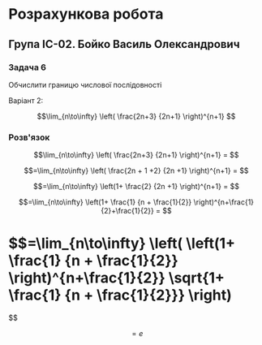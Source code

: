# Розрахункова робота

## Група ІС-02. Бойко Василь Олександрович

### Задача 6

Обчислити границю числової послідовності

Варіант 2:

$$\lim_{n\to\infty} 
\left(
    \frac{2n+3}
    {2n+1}
\right)^{n+1}
$$

### Розв'язок

$$\lim_{n\to\infty} 
\left(
    \frac{2n+3}
    {2n+1}
\right)^{n+1} =
$$

$$=\lim_{n\to\infty} 
\left(
    \frac{2n + 1 +2}
    {2n +1}
\right)^{n+1} =
$$

$$=\lim_{n\to\infty} 
\left(1+
    \frac{2}
    {2n +1}
\right)^{n+1} =
$$

$$=\lim_{n\to\infty} 
\left(1+
    \frac{1}
    {n + \frac{1}{2}}
\right)^{n+\frac{1}{2}+\frac{1}{2}} =
$$

$$=\lim_{n\to\infty} \left(
\left(1+
    \frac{1}
    {n + \frac{1}{2}}
\right)^{n+\frac{1}{2}}
\sqrt{1+
    \frac{1}
    {n + \frac{1}{2}}}
\right)
=
$$

$$=e$$
